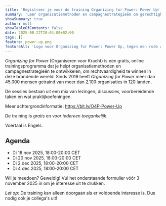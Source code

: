 ```yaml
---
title: 'Registreer je voor de training Organizing for Power: Power Up! (herfst 2025)'
summary: 'Leer organisatiemethoden en campagnestrategieën om gerechtigheid te winnen in deze brandende wereld.'
showSummary: true
author: null
showTableOfContents: false
date: 2025-08-22T20:04:00+02:00
tags: []
feature: power-up.png
featureAlt: 'Logo voor Organizing for Power: Power Up, tegen een rode achtergrond, omringd door vuur-emoji'
---
```


*Organizing for Power* (Organiseren voor Kracht) is een gratis, online trainingsprogramma dat je helpt organisatiemethoden en campagnestrategieën te ontwikkelen, om rechtvaardigheid te winnen in deze brandende wereld. Sinds 2019 heeft *Organizing for Power* meer dan 45.000 mensen getraind van meer dan 2.100 organisaties in 120 landen.

De sessies bestaan ​​uit een mix van lezingen, discussies, voorbereidende taken en wat praktijkoefeningen.

Meer achtergrondinformatie: https://bit.ly/O4P-Power-Up

De training is *gratis* en *voor iedereen toegankelijk*.

Voertaal is Engels.

## Agenda

- Di 18 nov 2025, 18:00-20:00 CET
- Di 20 nov 2025, 18:00-20:00 CET
- Di 2 dec 2025, 18:00-20:00 CET
- Di 4 dec 2025, 18:00-20:00 CET

Wil je meedoen? Geweldig! Vul het onderstaande formulier vóór 3 november 2025 in om je interesse uit te drukken.

*Let op:* De training kan alleen doorgaan als er voldoende interesse is. Dus nodig ook je collega's uit!

<iframe data-tally-src="https://tally.so/embed/wglv8D?alignLeft=1&hideTitle=1&transparentBackground=1&dynamicHeight=1" loading="lazy" width="100%" height="740" frameborder="0" marginheight="0" marginwidth="0" title="Organizing for Power: Power Up! Training [winter 2025]"></iframe>
<script>var d=document,w="https://tally.so/widgets/embed.js",v=function(){"undefined"!=typeof Tally?Tally.loadEmbeds():d.querySelectorAll("iframe[data-tally-src]:not([src])").forEach((function(e){e.src=e.dataset.tallySrc}))};if("undefined"!=typeof Tally)v();else if(d.querySelector('script[src="'+w+'"]')==null){var s=d.createElement("script");s.src=w,s.onload=v,s.onerror=v,d.body.appendChild(s);}</script>
